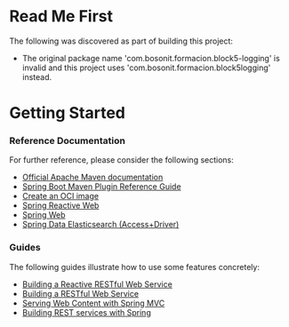# Read Me First
The following was discovered as part of building this project:

* The original package name 'com.bosonit.formacion.block5-logging' is invalid and this project uses 'com.bosonit.formacion.block5logging' instead.

# Getting Started

### Reference Documentation
For further reference, please consider the following sections:

* [Official Apache Maven documentation](https://maven.apache.org/guides/index.html)
* [Spring Boot Maven Plugin Reference Guide](https://docs.spring.io/spring-boot/docs/3.1.5/maven-plugin/reference/html/)
* [Create an OCI image](https://docs.spring.io/spring-boot/docs/3.1.5/maven-plugin/reference/html/#build-image)
* [Spring Reactive Web](https://docs.spring.io/spring-boot/docs/3.1.5/reference/htmlsingle/index.html#web.reactive)
* [Spring Web](https://docs.spring.io/spring-boot/docs/3.1.5/reference/htmlsingle/index.html#web)
* [Spring Data Elasticsearch (Access+Driver)](https://docs.spring.io/spring-boot/docs/3.1.5/reference/htmlsingle/index.html#data.nosql.elasticsearch)

### Guides
The following guides illustrate how to use some features concretely:

* [Building a Reactive RESTful Web Service](https://spring.io/guides/gs/reactive-rest-service/)
* [Building a RESTful Web Service](https://spring.io/guides/gs/rest-service/)
* [Serving Web Content with Spring MVC](https://spring.io/guides/gs/serving-web-content/)
* [Building REST services with Spring](https://spring.io/guides/tutorials/rest/)

